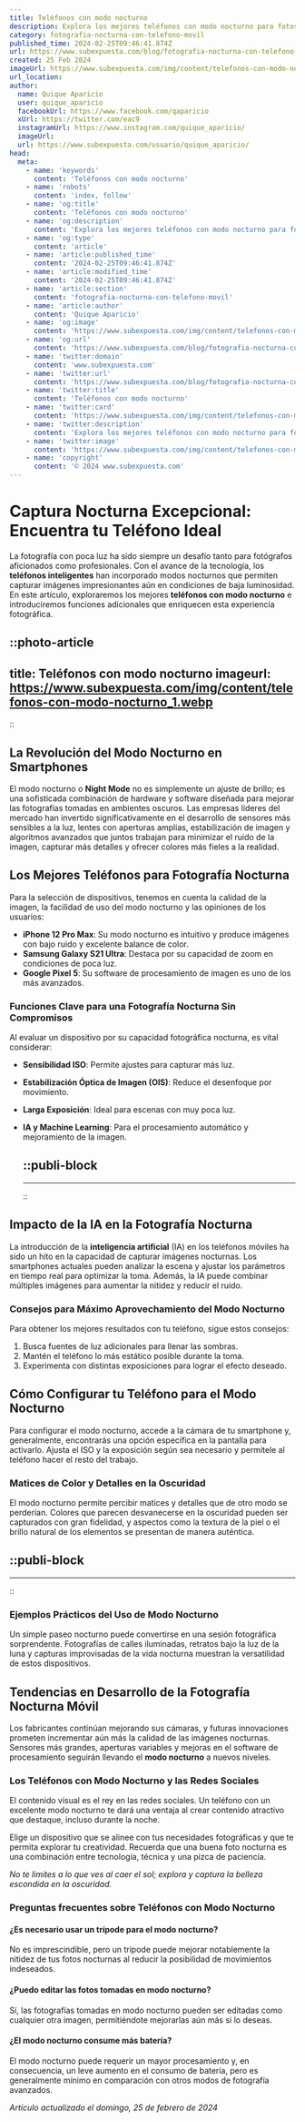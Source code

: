 ```yaml
---
title: Teléfonos con modo nocturno
description: Explora los mejores teléfonos con modo nocturno para fotos increíbles en la oscuridad. Calidad y rendimiento en tu bolsillo.
category: fotografia-nocturna-con-telefono-movil
published_time: 2024-02-25T09:46:41.874Z
url: https://www.subexpuesta.com/blog/fotografia-nocturna-con-telefono-movil/telefonos-con-modo-nocturno
created: 25 Feb 2024
imageUrl: https://www.subexpuesta.com/img/content/telefonos-con-modo-nocturno_1.webp
url_location:
author:
  name: Quique Aparicio
  user: quique_aparicio
  facebookUrl: https://www.facebook.com/qaparicio
  xUrl: https://twitter.com/eac9
  instagramUrl: https://www.instagram.com/quique_aparicio/
  imageUrl: 
  url: https://www.subexpuesta.com/usuario/quique_aparicio/
head:
  meta:
    - name: 'keywords'
      content: 'Teléfonos con modo nocturno'
    - name: 'robots'
      content: 'index, follow'
    - name: 'og:title'
      content: 'Teléfonos con modo nocturno'
    - name: 'og:description'
      content: 'Explora los mejores teléfonos con modo nocturno para fotos increíbles en la oscuridad. Calidad y rendimiento en tu bolsillo.'
    - name: 'og:type'
      content: 'article'
    - name: 'article:published_time'
      content: '2024-02-25T09:46:41.874Z'
    - name: 'article:modified_time'
      content: '2024-02-25T09:46:41.874Z'
    - name: 'article:section'
      content: 'fotografia-nocturna-con-telefono-movil'
    - name: 'article:author'
      content: 'Quique Aparicio'
    - name: 'og:image'
      content: 'https://www.subexpuesta.com/img/content/telefonos-con-modo-nocturno_1.webp'
    - name: 'og:url'
      content: 'https://www.subexpuesta.com/blog/fotografia-nocturna-con-telefono-movil/telefonos-con-modo-nocturno'
    - name: 'twitter:domain'
      content: 'www.subexpuesta.com'
    - name: 'twitter:url'
      content: 'https://www.subexpuesta.com/blog/fotografia-nocturna-con-telefono-movil/telefonos-con-modo-nocturno'
    - name: 'twitter:title'
      content: 'Teléfonos con modo nocturno'
    - name: 'twitter:card'
      content: 'https://www.subexpuesta.com/img/content/telefonos-con-modo-nocturno_1.webp'
    - name: 'twitter:description'
      content: 'Explora los mejores teléfonos con modo nocturno para fotos increíbles en la oscuridad. Calidad y rendimiento en tu bolsillo.'
    - name: 'twitter:image'
      content: 'https://www.subexpuesta.com/img/content/telefonos-con-modo-nocturno_1.webp'
    - name: 'copyright'
      content: '© 2024 www.subexpuesta.com'
---
```

# Captura Nocturna Excepcional: Encuentra tu Teléfono Ideal

La fotografía con poca luz ha sido siempre un desafío tanto para fotógrafos aficionados como profesionales. Con el avance de la tecnología, los **teléfonos inteligentes** han incorporado modos nocturnos que permiten capturar imágenes impresionantes aún en condiciones de baja luminosidad. En este artículo, exploraremos los mejores **teléfonos con modo nocturno** e introduciremos funciones adicionales que enriquecen esta experiencia fotográfica.


::photo-article
---
title: Teléfonos con modo nocturno
imageurl: https://www.subexpuesta.com/img/content/telefonos-con-modo-nocturno_1.webp
---
::


## La Revolución del Modo Nocturno en Smartphones

El modo nocturno o **Night Mode** no es simplemente un ajuste de brillo; es una sofisticada combinación de hardware y software diseñada para mejorar las fotografías tomadas en ambientes oscuros. Las empresas líderes del mercado han invertido significativamente en el desarrollo de sensores más sensibles a la luz, lentes con aperturas amplias, estabilización de imagen y algoritmos avanzados que juntos trabajan para minimizar el ruido de la imagen, capturar más detalles y ofrecer colores más fieles a la realidad.

## Los Mejores Teléfonos para Fotografía Nocturna

Para la selección de dispositivos, tenemos en cuenta la calidad de la imagen, la facilidad de uso del modo nocturno y las opiniones de los usuarios:

- **iPhone 12 Pro Max**: Su modo nocturno es intuitivo y produce imágenes con bajo ruido y excelente balance de color.
- **Samsung Galaxy S21 Ultra**: Destaca por su capacidad de zoom en condiciones de poca luz.
- **Google Pixel 5**: Su software de procesamiento de imagen es uno de los más avanzados.

### Funciones Clave para una Fotografía Nocturna Sin Compromisos

Al evaluar un dispositivo por su capacidad fotográfica nocturna, es vital considerar:

- **Sensibilidad ISO**: Permite ajustes para capturar más luz.
- **Estabilización Óptica de Imagen (OIS)**: Reduce el desenfoque por movimiento.
- **Larga Exposición**: Ideal para escenas con muy poca luz.
- **IA y Machine Learning**: Para el procesamiento automático y mejoramiento de la imagen.


  ::publi-block
  ---
  ---
  ::
  
  
## Impacto de la IA en la Fotografía Nocturna

La introducción de la **inteligencia artificial** (IA) en los teléfonos móviles ha sido un hito en la capacidad de capturar imágenes nocturnas. Los smartphones actuales pueden analizar la escena y ajustar los parámetros en tiempo real para optimizar la toma. Además, la IA puede combinar múltiples imágenes para aumentar la nitidez y reducir el ruido.

### Consejos para Máximo Aprovechamiento del Modo Nocturno

Para obtener los mejores resultados con tu teléfono, sigue estos consejos:

1. Busca fuentes de luz adicionales para llenar las sombras.
2. Mantén el teléfono lo más estático posible durante la toma.
3. Experimenta con distintas exposiciones para lograr el efecto deseado.

## Cómo Configurar tu Teléfono para el Modo Nocturno

Para configurar el modo nocturno, accede a la cámara de tu smartphone y, generalmente, encontrarás una opción específica en la pantalla para activarlo. Ajusta el ISO y la exposición según sea necesario y permítele al teléfono hacer el resto del trabajo.

### Matices de Color y Detalles en la Oscuridad

El modo nocturno permite percibir matices y detalles que de otro modo se perderían. Colores que parecen desvanecerse en la oscuridad pueden ser capturados con gran fidelidad, y aspectos como la textura de la piel o el brillo natural de los elementos se presentan de manera auténtica.


  ::publi-block
  ---
  ---
  ::
  
  
### Ejemplos Prácticos del Uso de Modo Nocturno

Un simple paseo nocturno puede convertirse en una sesión fotográfica sorprendente. Fotografías de calles iluminadas, retratos bajo la luz de la luna y capturas improvisadas de la vida nocturna muestran la versatilidad de estos dispositivos.

## Tendencias en Desarrollo de la Fotografía Nocturna Móvil

Los fabricantes continúan mejorando sus cámaras, y futuras innovaciones prometen incrementar aún más la calidad de las imágenes nocturnas. Sensores más grandes, aperturas variables y mejoras en el software de procesamiento seguirán llevando el **modo nocturno** a nuevos niveles.

### **Los Teléfonos con Modo Nocturno y las Redes Sociales**

El contenido visual es el rey en las redes sociales. Un teléfono con un excelente modo nocturno te dará una ventaja al crear contenido atractivo que destaque, incluso durante la noche.

Elige un dispositivo que se alinee con tus necesidades fotográficas y que te permita explorar tu creatividad. Recuerda que una buena foto nocturna es una combinación entre tecnología, técnica y una pizca de paciencia.

*No te limites a lo que ves al caer el sol; explora y captura la belleza escondida en la oscuridad.*

### Preguntas frecuentes sobre **Teléfonos con Modo Nocturno**

#### ¿Es necesario usar un trípode para el modo nocturno?
No es imprescindible, pero un trípode puede mejorar notablemente la nitidez de tus fotos nocturnas al reducir la posibilidad de movimientos indeseados.

#### ¿Puedo editar las fotos tomadas en modo nocturno?
Sí, las fotografías tomadas en modo nocturno pueden ser editadas como cualquier otra imagen, permitiéndote mejorarlas aún más si lo deseas.

#### ¿El modo nocturno consume más batería?
El modo nocturno puede requerir un mayor procesamiento y, en consecuencia, un leve aumento en el consumo de batería, pero es generalmente mínimo en comparación con otros modos de fotografía avanzados.

_Artículo actualizado el domingo, 25 de febrero de 2024_